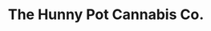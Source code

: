 ---
title: "The Hunny Pot Cannabis Co."
url: /niagara-falls/the-hunny-pot-cannabis-co/
shop: Hanf
---